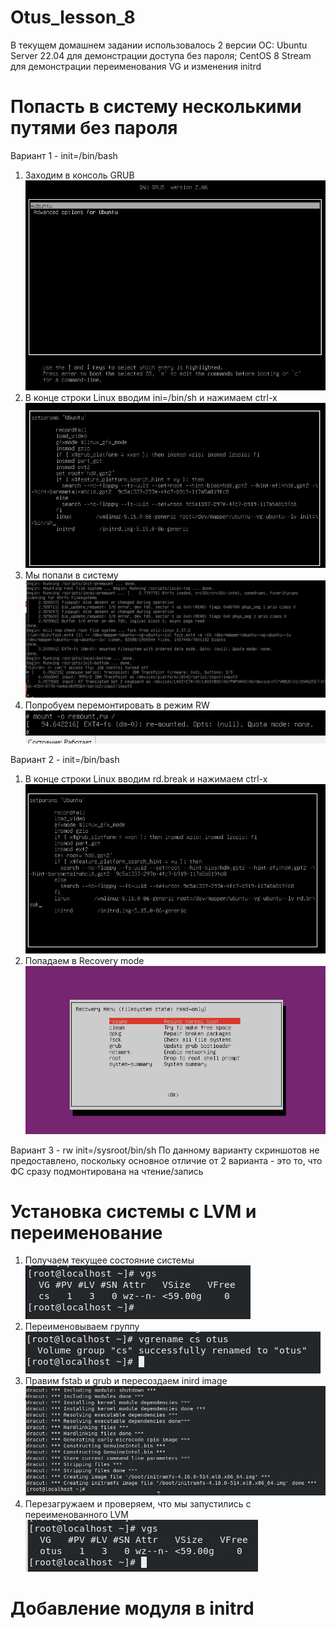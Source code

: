 # Otus_lesson_8
В текущем домашнем задании использовалось 2 версии ОС:
Ubuntu Server 22.04 для демонстрации доступа без пароля;
CentOS 8 Stream для демонстрации переименования VG и изменения initrd

# Попасть в систему несколькими путями без пароля
Вариант 1 - init=/bin/bash
1. Заходим в консоль GRUB </br>
![Image alt](https://github.com/AndrusenkoA/otus_training/blob/main/01.jpg)
2. В конце строки Linux вводим ini=/bin/sh и нажимаем ctrl-x </br>
![Image alt](https://github.com/AndrusenkoA/otus_training/blob/main/02.jpg)
3. Мы попали в систему </br>
![Image alt](https://github.com/AndrusenkoA/otus_training/blob/main/03.jpg)
4. Попробуем перемонтировать в режим RW </br>
![Image alt](https://github.com/AndrusenkoA/otus_training/blob/main/04.jpg)

Вариант 2 - init=/bin/bash
1. В конце строки Linux вводим rd.break и нажимаем ctrl-x </br>
![Image alt](https://github.com/AndrusenkoA/otus_training/blob/main/05.jpg)
2. Попадаем в Recovery mode
![Image alt](https://github.com/AndrusenkoA/otus_training/blob/main/06.jpg)

Вариант 3 - rw init=/sysroot/bin/sh
По данному варианту скриншотов не предоставлено, поскольку основное отличие от 2 варианта - это то, что ФС сразу подмонтирована на чтение/запись

# Установка системы с LVM и переименование
1. Получаем текущее состояние системы </br>
![Image alt](https://github.com/AndrusenkoA/otus_training/blob/main/08.jpg)
2. Переименовываем группу </br>
![Image alt](https://github.com/AndrusenkoA/otus_training/blob/main/09.jpg)
3. Правим fstab и grub и пересоздаем inird image </br>
![Image alt](https://github.com/AndrusenkoA/otus_training/blob/main/13.jpg)
4. Перезагружаем и проверяем, что мы запустились с переименованного LVM </br>
![Image alt](https://github.com/AndrusenkoA/otus_training/blob/main/14.jpg)

# Добавление модуля в initrd
